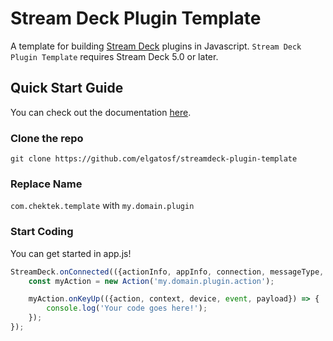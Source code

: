 
# Stream Deck Plugin Template

A template for building [Stream Deck](https://developer.elgato.com/documentation/stream-deck/) plugins in Javascript. `Stream Deck Plugin Template` requires Stream Deck 5.0 or later.

## Quick Start Guide

You can check out the documentation [here](https://developer.elgato.com/documentation/stream-deck/).

### Clone the repo

```git clone https://github.com/elgatosf/streamdeck-plugin-template```

### Replace Name

`com.chektek.template` with `my.domain.plugin`

### Start Coding

You can get started in app.js!

```javascript
StreamDeck.onConnected(({actionInfo, appInfo, connection, messageType, port, uuid}) => {
    const myAction = new Action('my.domain.plugin.action');

    myAction.onKeyUp(({action, context, device, event, payload}) => {
        console.log('Your code goes here!');
    });
});
```
